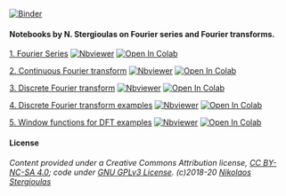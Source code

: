 [![Binder](https://mybinder.org/badge_logo.svg)](https://mybinder.org/v2/gh/niksterg/pyFourier/master) 

#### Notebooks by N. Stergioulas on Fourier series and Fourier transforms.

[1. Fourier Series](https://github.com/niksterg/pyFourier/blob/master/Fourier%20Series.ipynb) 
[![Nbviewer](https://github.com/jupyter/design/blob/master/logos/Badges/nbviewer_badge.svg)](http://nbviewer.jupyter.org/github/niksterg/pyFourier/blob/master/Fourier%20Series.ipynb?flush_cache=true)
[![Open In Colab](https://colab.research.google.com/assets/colab-badge.svg)](https://colab.research.google.com/github/niksterg/pyFourier/blob/master/Fourier%20Series.ipynb)

[2. Continuous Fourier transform](https://github.com/niksterg/pyFourier/blob/master/CFT.ipynb) 
[![Nbviewer](https://github.com/jupyter/design/blob/master/logos/Badges/nbviewer_badge.svg)](http://nbviewer.jupyter.org/github/niksterg/pyFourier/blob/master/CFT.ipynb?flush_cache=true)
[![Open In Colab](https://colab.research.google.com/assets/colab-badge.svg)](https://colab.research.google.com/github/niksterg/pyFourier/blob/master/CFT.ipynb)

[3. Discrete Fourier transform](https://github.com/niksterg/pyFourier/blob/master/DFT.ipynb) 
[![Nbviewer](https://github.com/jupyter/design/blob/master/logos/Badges/nbviewer_badge.svg)](http://nbviewer.jupyter.org/github/niksterg/pyFourier/blob/master/DFT.ipynb?flush_cache=true)
[![Open In Colab](https://colab.research.google.com/assets/colab-badge.svg)](https://colab.research.google.com/github/niksterg/pyFourier/blob/master/DFT.ipynb)

[4. Discrete Fourier transform examples](https://github.com/niksterg/pyFourier/blob/master/DFT-Examples.ipynb) 
[![Nbviewer](https://github.com/jupyter/design/blob/master/logos/Badges/nbviewer_badge.svg)](http://nbviewer.jupyter.org/github/niksterg/pyFourier/blob/master/DFT-Examples.ipynb?flush_cache=true)
[![Open In Colab](https://colab.research.google.com/assets/colab-badge.svg)](https://colab.research.google.com/github/niksterg/pyFourier/blob/master/DFT-Examples.ipynb)

[5. Window functions for DFT examples](https://github.com/niksterg/pyFourier/blob/master/DFT-Window-Functions.ipynb) 
[![Nbviewer](https://github.com/jupyter/design/blob/master/logos/Badges/nbviewer_badge.svg)](http://nbviewer.jupyter.org/github/niksterg/pyFourier/blob/master/DFT-Window-Functions.ipynb?flush_cache=true)
[![Open In Colab](https://colab.research.google.com/assets/colab-badge.svg)](https://colab.research.google.com/github/niksterg/pyFourier/blob/master/DFT-Window-Functions.ipynb)

#### License

###### Content provided under a Creative Commons Attribution license, [CC BY-NC-SA 4.0](https://creativecommons.org/licenses/by-nc-sa/4.0/); code under [GNU GPLv3 License](https://choosealicense.com/licenses/gpl-3.0/). (c)2018-20 [Nikolaos Stergioulas](http://www.astro.auth.gr/~niksterg/)
